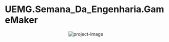 # UEMG.Semana_Da_Engenharia.GameMaker

<p align="center"><img src="https://socialify.git.ci/XinguHe/UEMG.Semana_Da_Engenharia.GameMaker/image?font=Inter&amp;language=1&amp;name=1&amp;owner=1&amp;pattern=Plus&amp;theme=Dark" alt="project-image"></p>
